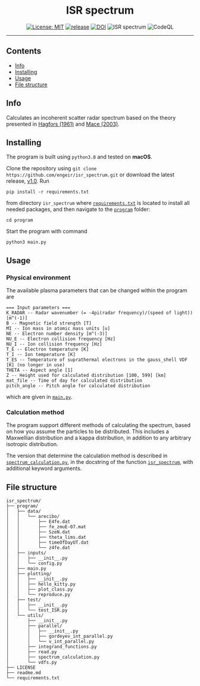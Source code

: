 <h1 align="center">ISR spectrum</h1>
<div align="center">

[![License: MIT](https://img.shields.io/badge/License-MIT-yellow.svg)](https://opensource.org/licenses/MIT)
[![release](https://img.shields.io/github/release/engeir/isr_spectrum.svg)](https://github.com/engeir/isr_spectrum/releases/latest)
[![DOI](https://zenodo.org/badge/233043566.svg)](https://zenodo.org/badge/latestdoi/233043566)
![ISR spectrum](https://github.com/engeir/isr_spectrum/workflows/ISR%20spectrum/badge.svg)
![CodeQL](https://github.com/engeir/isr_spectrum/workflows/CodeQL/badge.svg)

</div>

---

## Contents
- [Info](#info)
- [Installing](#installing)
- [Usage](#usage)
- [File structure](#structure)

## Info <a name = "info"></a>
Calculates an incoherent scatter radar spectrum based on the theory presented in [Hagfors (1961)](https://agupubs.onlinelibrary.wiley.com/doi/epdf/10.1029/JZ066i006p01699) and [Mace (2003)](https://aip.scitation.org/doi/pdf/10.1063/1.1570828).

## Installing <a name = "installing"></a>
The program is built using `python3.8` and tested on **macOS**.

Clone the repository using `git clone https://github.com/engeir/isr_spectrum.git` or download the latest release, [v1.0](https://github.com/engeir/isr_spectrum/archive/v1.0.zip).
Run
```
pip install -r requirements.txt
```
from directory `isr_spectrum` where [`requirements.txt`](requirements.txt) is located to install all needed packages, and then navigate to the [`program`](/program) folder:
```
cd program
```
Start the program with command
```
python3 main.py
```

## Usage <a name = "usage"></a>
### Physical environment
The available plasma parameters that can be changed within the program are
```
=== Input parameters ===
K_RADAR -- Radar wavenumber (= -4pi(radar frequency)/(speed of light)) [m^(-1)]
B -- Magnetic field strength [T]
MI -- Ion mass in atomic mass units [u]
NE -- Electron number density [m^(-3)]
NU_E -- Electron collision frequency [Hz]
NU_I -- Ion collision frequency [Hz]
T_E -- Electron temperature [K]
T_I -- Ion temperature [K]
T_ES -- Temperature of suprathermal electrons in the gauss_shell VDF [K] (no longer in use)
THETA -- Aspect angle [1]
Z -- Height used for calculated distribution [100, 599] [km]
mat_file -- Time of day for calculated distribution
pitch_angle -- Pitch angle for calculated distribution
```
which are given in [`main.py`](/program/main.py).

### Calculation method
The program support different methods of calculating the spectrum, based on how you assume the particles to be distributed. This includes a Maxwellian distribution and a kappa distribution, in addition to any arbitrary isotropic distribution.

The version that determine the calculation method is described in [`spectrum_calculation.py`](/program/utils/spectrum_calculation.py), in the docstring of the function [`isr_spectrum`](/program/utils/spectrum_calculation.py#L17), with additional keyword arguments.

## File structure <a name = "structure"></a>
```
isr_spectrum/
├── program/
│   ├── data/
│   │   └── arecibo/
│   │       ├── E4fe.dat
│   │       ├── fe_zmuE-07.mat
│   │       ├── SzeN.dat
│   │       ├── theta_lims.dat
│   │       ├── timeOfDayUT.dat
│   │       └── z4fe.dat
│   ├── inputs/
│   │   ├── __init__.py
│   │   └── config.py
│   ├── main.py
│   ├── plotting/
│   │   ├── __init__.py
│   │   ├── hello_kitty.py
│   │   ├── plot_class.py
│   │   └── reproduce.py
│   ├── test/
│   │   ├── __init__.py
│   │   └── test_ISR.py
│   └── utils/
│       ├── __init__.py
│       ├── parallel/
│       │   ├── __init__.py
│       │   ├── gordeyev_int_parallel.py
│       │   └── v_int_parallel.py
│       ├── integrand_functions.py
│       ├── read.py
│       ├── spectrum_calculation.py
│       └── vdfs.py
├── LICENSE
├── readme.md
└── requirements.txt
```
